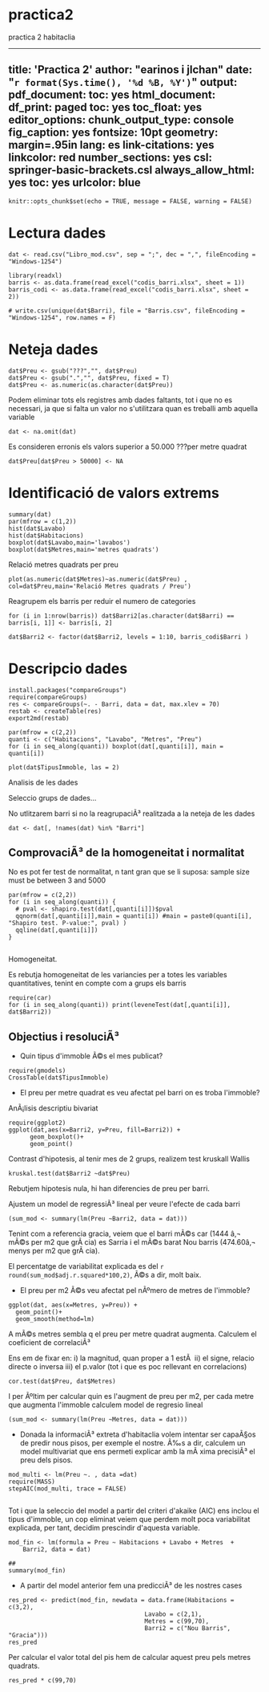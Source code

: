 # practica2
practica 2 habitaclia

---
title: 'Practica 2'
author: "earinos i jlchan"
date: "`r format(Sys.time(), '%d %B, %Y')`"
output:
  pdf_document:
    toc: yes
  html_document:
    df_print: paged
    toc: yes
    toc_float: yes
editor_options:
  chunk_output_type: console
fig_caption: yes
fontsize: 10pt
geometry: margin=.95in
lang: es
link-citations: yes
linkcolor: red
number_sections: yes
csl: springer-basic-brackets.csl
always_allow_html: yes
toc: yes
urlcolor: blue
---

```{r setup, include=FALSE}
knitr::opts_chunk$set(echo = TRUE, message = FALSE, warning = FALSE)
```



# Lectura dades

```{r}
dat <- read.csv("Libro_mod.csv", sep = ";", dec = ",", fileEncoding = "Windows-1254")

library(readxl)
barris <- as.data.frame(read_excel("codis_barri.xlsx", sheet = 1))
barris_codi <- as.data.frame(read_excel("codis_barri.xlsx", sheet = 2))

# write.csv(unique(dat$Barri), file = "Barris.csv", fileEncoding = "Windows-1254", row.names = F)
```

# Neteja dades

```{r}
dat$Preu <- gsub("???","", dat$Preu)
dat$Preu <- gsub(".","", dat$Preu, fixed = T)
dat$Preu <- as.numeric(as.character(dat$Preu))
```

Podem eliminar tots els registres amb dades faltants, tot i que no es necessari, ja que si falta un valor no s'utilitzara quan es treballi amb aquella variable

```{r}
dat <- na.omit(dat)
```


Es consideren erronis els valors superior a 50.000 ???per metre quadrat
```{r}
dat$Preu[dat$Preu > 50000] <- NA
```

# Identificació de valors extrems

```{r}
summary(dat)
par(mfrow = c(1,2))
hist(dat$Lavabo)
hist(dat$Habitacions)
boxplot(dat$Lavabo,main='lavabos')
boxplot(dat$Metres,main='metres quadrats')
```

Relació metres quadrats per preu
```{r}
plot(as.numeric(dat$Metres)~as.numeric(dat$Preu) , col=dat$Preu,main='Relació Metres quadrats / Preu')
```

Reagrupem els barris per reduir el numero de categories
```{r}
for (i in 1:nrow(barris)) dat$Barri2[as.character(dat$Barri) == barris[i, 1]] <- barris[i, 2]

dat$Barri2 <- factor(dat$Barri2, levels = 1:10, barris_codi$Barri )
```



# Descripcio dades

```{r, results='asis', eval = FALSE}
install.packages("compareGroups")
require(compareGroups)
res <- compareGroups(~. - Barri, data = dat, max.xlev = 70)
restab <- createTable(res)
export2md(restab)
```

```{r}
par(mfrow = c(2,2))
quanti <- c("Habitacions", "Lavabo", "Metres", "Preu")
for (i in seq_along(quanti)) boxplot(dat[,quanti[i]], main = quanti[i])

plot(dat$TipusImmoble, las = 2)
```

Analisis de les dades

Seleccio grups de dades...

No utlitzarem barri si no la reagrupaciÃ³ realitzada a la neteja de les dades

```{r}
dat <- dat[, !names(dat) %in% "Barri"]
```


## ComprovaciÃ³ de la homogeneitat i normalitat

No es pot fer test de normalitat, n tant gran que se li suposa: 
  sample size must be between 3 and 5000

```{r}
par(mfrow = c(2,2))
for (i in seq_along(quanti)) {
  # pval <- shapiro.test(dat[,quanti[i]])$pval
  qqnorm(dat[,quanti[i]],main = quanti[i]) #main = paste0(quanti[i], "Shapiro test. P-value:", pval) )
  qqline(dat[,quanti[i]])
}


```

 Homogeneitat. 
 
 Es rebutja homogeneitat de les variancies per a totes les variables quantitatives, tenint en compte com a grups els barris
```{r}
require(car)
for (i in seq_along(quanti)) print(leveneTest(dat[,quanti[i]], dat$Barri2))
```
 
 
## Objectius i resoluciÃ³  
 
 * Quin tipus d'immoble Ã©s el mes publicat?
 
```{r}
require(gmodels)
CrossTable(dat$TipusImmoble)
```
 
 
 <!-- * Quina relaciÃ³ de preus per $m^2$ quadrat hi ha a cada barri? -->
 
 * El preu per metre quadrat es veu afectat pel barri on es troba l'immoble?
 
 AnÃ¡lisis descriptiu bivariat
 
```{r}
require(ggplot2)
ggplot(dat,aes(x=Barri2, y=Preu, fill=Barri2)) +
      geom_boxplot()+
      geom_point()

```
 
Contrast d'hipotesis, al tenir mes de 2 grups, realizem test kruskall Wallis

```{r}
kruskal.test(dat$Barri2 ~dat$Preu)
```

Rebutjem hipotesis nula, hi han diferencies de preu per barri. 

Ajustem un model de regressiÃ³ lineal per veure l'efecte de cada barri 

```{r}
(sum_mod <- summary(lm(Preu ~Barri2, data = dat)))
```
Tenint com a referencia gracia, veiem que el barri mÃ©s car (1444 â‚¬ mÃ©s per m2 que grÃ cia) es Sarria i el mÃ©s barat Nou barris (474.60â‚¬ menys per m2 que grÃ cia). 

El percentatge de variabilitat explicada es del `r round(sum_mod$adj.r.squared*100,2)`, Ã©s a dir, molt baix.
 
 * El preu per m2 Ã©s veu afectat pel nÃºmero de metres de l'immoble?
 
```{r}
ggplot(dat, aes(x=Metres, y=Preu)) + 
  geom_point()+
  geom_smooth(method=lm)
```
 
 A mÃ©s metres sembla q el preu per metre quadrat augmenta. Calculem el coeficient de correlaciÃ³ 
 
 Ens em de fixar en: 
 i) la magnitud, quan proper a 1 estÃ 
 ii) el signe, relacio directe o inversa
 iii) el p.valor (tot i que es poc rellevant en correlacions)
 
 
```{r}
cor.test(dat$Preu, dat$Metres)
```
 
 I per Ãºltim per calcular quin es l'augment de preu per m2, per cada metre que augmenta l'immoble calculem model de regresio lineal
 
 
 
```{r}
(sum_mod <- summary(lm(Preu ~Metres, data = dat)))
```
 
 * Donada la informaciÃ³ extreta d'habitaclia volem intentar ser capaÃ§os de predir nous pisos, per exemple el nostre. Ã‰s a dir, calculem un model multivariat que ens permeti explicar amb la mÃ xima precisiÃ³ el preu dels pisos. 
 
 
 
```{r}
mod_multi <- lm(Preu ~. , data =dat)
require(MASS)
stepAIC(mod_multi, trace = FALSE)


```
 
 Tot i que la seleccio del model a partir del criteri d'akaike (AIC) ens inclou el tipus d'immoble, un cop eliminat veiem que perdem molt poca variabilitat explicada, per tant, decidim prescindir d'aquesta variable. 
 
 
```{r}
mod_fin <- lm(formula = Preu ~ Habitacions + Lavabo + Metres  + 
    Barri2, data = dat)

## 
summary(mod_fin)

```
 
 
 * A partir del model anterior fem una predicciÃ³ de les nostres cases
 
 
```{r}
res_pred <- predict(mod_fin, newdata = data.frame(Habitacions = c(3,2),
                                      Lavabo = c(2,1),
                                      Metres = c(99,70),
                                      Barri2 = c("Nou Barris", "Gracia")))
res_pred

```
 
Per calcular el valor total del pis hem de calcular aquest preu pels metres quadrats. 

```{r}
res_pred * c(99,70)
```



